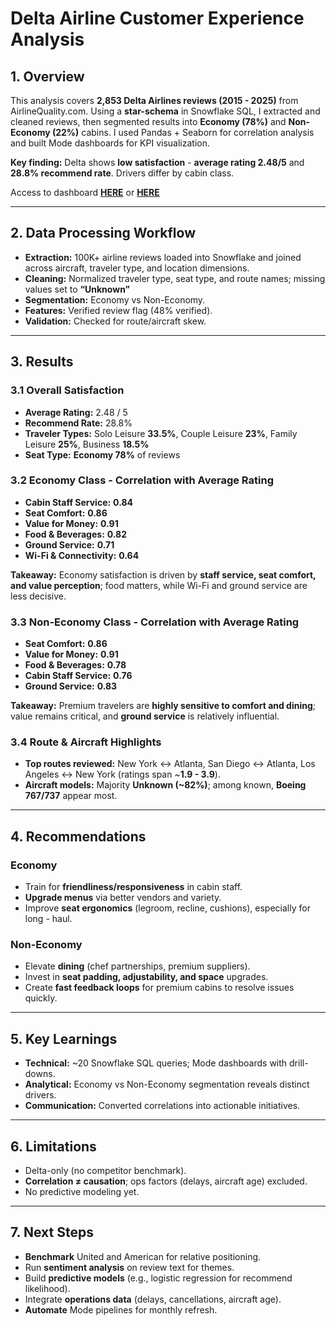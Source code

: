 # Delta Airline Customer Experience Analysis

## 1. Overview
This analysis covers **2,853 Delta Airlines reviews (2015 - 2025)** from AirlineQuality.com. Using a **star-schema** in Snowflake SQL, I extracted and cleaned reviews, then segmented results into **Economy (78%)** and **Non-Economy (22%)** cabins. I used Pandas + Seaborn for correlation analysis and built Mode dashboards for KPI visualization.

**Key finding:** Delta shows **low satisfaction** - **average rating 2.48/5** and **28.8% recommend rate**. Drivers differ by cabin class.

Access to dashboard **[HERE](https://drive.google.com/file/d/14oqN4O9WCQ8zSPgZSjKYU4uP3CDZYwiZ/view?usp=sharing)**  or **[HERE](https://github.com/alyssaqle/airline_customer_exp_analysis/blob/main/reports/delta-satisfaction-dashboard.pdf)**

---

## 2. Data Processing Workflow
- **Extraction:** 100K+ airline reviews loaded into Snowflake and joined across aircraft, traveler type, and location dimensions.  
- **Cleaning:** Normalized traveler type, seat type, and route names; missing values set to **“Unknown”**  
- **Segmentation:** Economy vs Non-Economy.  
- **Features:** Verified review flag (48% verified).  
- **Validation:** Checked for route/aircraft skew.

---

## 3. Results

### 3.1 Overall Satisfaction
- **Average Rating:** 2.48 / 5  
- **Recommend Rate:** 28.8%  
- **Traveler Types:** Solo Leisure **33.5%**, Couple Leisure **23%**, Family Leisure **25%**, Business **18.5%**  
- **Seat Type:** **Economy 78%** of reviews

### 3.2 Economy Class - Correlation with Average Rating
- **Cabin Staff Service:** **0.84**  
- **Seat Comfort:** **0.86**  
- **Value for Money:** **0.91**  
- **Food & Beverages:** **0.82**  
- **Ground Service:** **0.71**  
- **Wi-Fi & Connectivity:** **0.64**

**Takeaway:** Economy satisfaction is driven by **staff service, seat comfort, and value perception**; food matters, while Wi-Fi and ground service are less decisive.

### 3.3 Non-Economy Class - Correlation with Average Rating
- **Seat Comfort:** **0.86**  
- **Value for Money:** **0.91**  
- **Food & Beverages:** **0.78**  
- **Cabin Staff Service:** **0.76**  
- **Ground Service:** **0.83**

**Takeaway:** Premium travelers are **highly sensitive to comfort and dining**; value remains critical, and **ground service** is relatively influential.

### 3.4 Route & Aircraft Highlights
- **Top routes reviewed:** New York ↔ Atlanta, San Diego ↔ Atlanta, Los Angeles ↔ New York (ratings span ~**1.9 - 3.9**).  
- **Aircraft models:** Majority **Unknown (~82%)**; among known, **Boeing 767/737** appear most.

---

## 4. Recommendations

### Economy
- Train for **friendliness/responsiveness** in cabin staff.  
- **Upgrade menus** via better vendors and variety.  
- Improve **seat ergonomics** (legroom, recline, cushions), especially for long - haul.

### Non-Economy
- Elevate **dining** (chef partnerships, premium suppliers).  
- Invest in **seat padding, adjustability, and space** upgrades.  
- Create **fast feedback loops** for premium cabins to resolve issues quickly.

---

## 5. Key Learnings
- **Technical:** ~20 Snowflake SQL queries; Mode dashboards with drill-downs.  
- **Analytical:** Economy vs Non-Economy segmentation reveals distinct drivers.  
- **Communication:** Converted correlations into actionable initiatives.

---

## 6. Limitations
- Delta-only (no competitor benchmark).  
- **Correlation ≠ causation**; ops factors (delays, aircraft age) excluded.  
- No predictive modeling yet.

---

## 7. Next Steps
- **Benchmark** United and American for relative positioning.  
- Run **sentiment analysis** on review text for themes.  
- Build **predictive models** (e.g., logistic regression for recommend likelihood).  
- Integrate **operations data** (delays, cancellations, aircraft age).  
- **Automate** Mode pipelines for monthly refresh.
